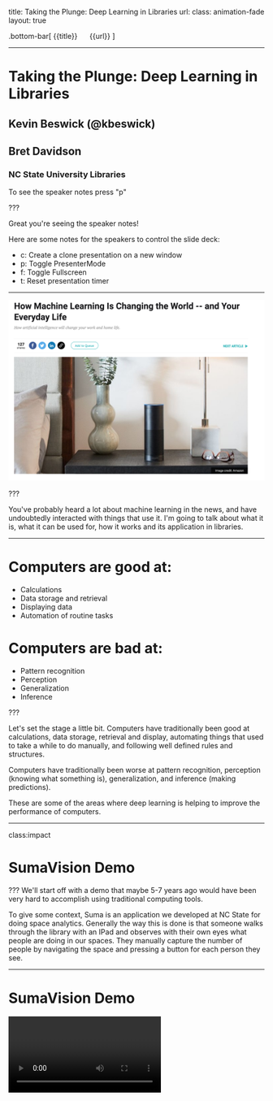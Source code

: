 title: Taking the Plunge: Deep Learning in Libraries
url:
class: animation-fade
layout: true

<!-- This slide will serve as the base layout for all your slides -->
.bottom-bar[
  {{title}}&nbsp;&nbsp;&nbsp;&nbsp;&nbsp;&nbsp;{{url}}
]

---
# Taking the Plunge: Deep Learning in Libraries

## Kevin Beswick (@kbeswick)
## Bret Davidson

### NC State University Libraries

To see the speaker notes press "p"

???

Great you're seeing the speaker notes!

Here are some notes for the speakers to control the slide deck:

- c: Create a clone presentation on a new window
- p: Toggle PresenterMode
- f: Toggle Fullscreen
- t: Reset presentation timer

---

<img class="img-center img-squash" src="images/hype2.png"></img>

???

You've probably heard a lot about machine learning in the news, and have
undoubtedly interacted with things that use it. I'm going to talk
about what it is, what it can be used for, how it works and its
application in libraries.

---
# Computers are good at:

- Calculations
- Data storage and retrieval
- Displaying data
- Automation of routine tasks

# Computers are bad at:

- Pattern recognition
- Perception
- Generalization
- Inference

???

Let's set the stage a little bit. Computers have traditionally been good at calculations, data storage, retrieval and display, automating things that used to take a while to do manually, and following well defined rules and structures.

Computers have traditionally been worse at pattern recognition, perception (knowing what something is), generalization, and inference (making predictions).

These are some of the areas where deep learning is helping to improve the performance of computers.

---
class:impact
# SumaVision Demo

???
We'll start off with a demo that maybe 5-7 years ago would have been very hard to accomplish using traditional computing tools.

To give some context, Suma is an application we developed at NC State for doing space analytics. Generally the way this is done is that someone walks through the library with an IPad and observes with their own eyes what people are doing in our spaces. They manually capture the number of people by navigating the space and pressing a button for each person they see.

---
# SumaVision Demo

<video controls src="videos/sumav_1.mov" type="video/mp4" class="img-squash img-center"/>

???

We'll look at ethical considerations later in the talk, but what if we could capture images of a space and use that to count the number of people?

We built this demo to show that we can do something like this pretty easily. You can see that this was captured in Suma.

---
# Machine Learning

- “A field of computer science that gives computers the ability to learn without being explicitly programmed”
  - https://en.wikipedia.org/wiki/Machine_learning

## Supervised Learning

- Making a prediction based on labeled training data

## Unsupervised Learning

- Describing hidden structure from "unlabeled" data

???
Machine learning can be broadly defined as "A field of computer science that gives computers
the ability to learn without being explicitly programmed"

There are two main categories of machine learning. Supervised learning is when we have an algorithm that learns how to make predictions based on labeled data it has access to in advance. Examples of supervised approaches are things like linear regression, logistic regression, and random forests. An example problem for supervised learning is given a dataset of historical real estate listings and prices that the homes sold for, predict the price a home will sell for that's being put on the market today.

The other broad category is unsupervised learning, which is concerned with trying to find patterns in unlabeled datasets. An example of this might be classifying unlabeled textual data, like topic modeling or document clustering.

The majority of research so far has been in the area of supervised learning because
unsupervised learning is a much harder problem.

---
# Deep Learning
<img class="img-center" src="images/fully_connected_network_diagram.png"></img>

???
Deep learning is a subfield of machine learning that involves the use of deep artificial neural networks.

These neural networks loosely mimic how the human brain works with layers of neurons with connections between them.

Concretely, deep learning algorithms are neural networks, and they are generally a type of supervised learning. We train them with labeled data and then we make predictions on new, unseen data.

---
# Deep Learning vs. Traditional Machine Learning

* Generalizable
* More Powerful
* Domain Neutral
* Task Agnostic

???

Deep learning is generalizable and more powerful than traditional machine learning.

In traditional machine learning we have to manually define features, which is time intensive and requires domain expertise. For example, if we were looking for dogs in an image, I would have to tell the computer that one feature of a dog is that they have ears, some of which are droopy, some of which stand up, can be these colors, etc. Dogs also have tails, sometimes they are long, sometimes they are short. You can see where I'm going with this. We have to manually engineer features that tell the computer what to look for with our best approximation of all possible scenarios. Deep learning algorithms can learn the features of a dog automatically by being shown a sufficiently sized, representative dataset of images of dogs.

Neural networks don't need to know anything about the problem domain they are working in. In fact, they don't even know that they are operating on images. All they see are numbers.

The same deep learning algorithms can be used for different tasks. If I wanted to have an algorithm to tell me if an image is a cat or a dog, it could also tell me if something was a hot dog or a pizza.

The code doesn't need to change, only the data being used to train the network.

---
class:impact
# What is deep learning good for anyway?

???
Let's talk about what problems deep learning is good at solving and specific examples of its applications.

---

# Computer Vision
- Image classification
- Object detection/localization
- Image captioning

<img class="img-small" src="images/uber.png"></img>
<img class="img-small" src="images/medical-image.jpg"></img>

???

One area is computer vision, which is concerned with recognizing what is in an image and where objects are within an image.

Some example applications are self-driving cars, or analyzing medical imagery to help with early disease detection.

---
# Natural Language Processing
  - Machine translation
  - Language modeling
  - Word embedding


 <img class="img-small" src="images/translate.png"></img>

???
Deep learning is also used for Natural Language Processing problems like translation and identifying concept similarity within text.

---
# Audio processing
  - Speech-to-text
  - Text-to-speech

<img class="img-small" src="images/siri.jpg"></img>

???
Audio processing - digital assistant examples fall here. For example, take audio of a human voice and convert it into text so a machine can act on it. Or synthesize some text into human-like speech.

---
class: impact
# How do neural networks work?

???
Let's build some intuition around how deep neural networks work.

---

# High Level Process

- Define a prediction problem: given some data X, can I predict Y?
  - Example: given an image, can I predict whether it is of a cat or a dog?

- Gather training data
  - Images of cats and dogs that are already labeled "cat" or "dog"

- Train the neural network (the model) to make correct predictions on these pre-labeled images

- Ask the neural network to make predictions on new, unseen images
  (inference)

???

The general process we'll have to go through to train a neural network
is as follows:

read slide

---

# Everything is Numbers

<img class="img-center img-squash" src="images/numeric_representation.png"></img>

???

The first point I want to make is that everything is numbers to a neural
network, and all the network is really doing is performing calculations on those numbers.

So we're making predictions on things like images and text, but
first we need to represent these numerically. Computers already do this
behind the scenes in a lot of cases.

For black and white images, we can represent them as a matrix of numbers, where each
number represents the intensity of a particular pixel (or how light/dark
it is).

There are similar approaches for text and other data.

---

# Neural Network Model

<img class="img-center img-squash" src="images/nn_feed_forward.png"></img>

???

Here's what a standard neural network looks like. They are organized as
stacked layers of neurons, with connections between them. Each
connection has a numerical weight that represents how strong the
connection is, and these weight values are what we need to learn as part of the
training process. The connection weights are initialized completely randomly before training
the neural network.

An important thing to note about this diagram is that while
I'm showing only a small number of weights, neurons and layers, a real
model could have millions of neurons, hundreds of layers, and many thousands of weights -
an extremely large structure to reason about. This is why neural
networks are sometimes described as black boxes - we know how they work,
but they are so big that it's sometimes difficult to interrogate specific
decisions they make.

Our input image is fed into the network through the input layer on the left. The data flows
through the neurons and connections in the hidden layers in the middle, until a prediction is made at the output layer at the
end of the network.

Each neuron does a similar mathematical operation - apply the weights to the incoming signals, combine them,
run through an activation function, and repeat. The activation function
represents whether the neuron fires or not. Over time, each neuron
learns to detect a specific feature in the image. Earlier neurons (to
the left side of the network) learn to detect simpler features like edges, and later neurons detect higher level
features like ears, noses, tails. The final layer looks at the highest
level features that were detected to determine the probability that
our image was of a cat or a dog.

---

# Training a Neural Network

<img class="img-center img-squash" src="images/backpropagation.png"></img>


???

To train the network, we show it an image in the training set, and we get a score at the end of how likely the network
thinks the image is of a cat or of a dog. The network's predictions will be completely random at first since the weights
were initialized randomly. Since the training images are labeled and we have the right answer, that this is
a dog, we can say we'd like the probability for dog to go up, and for
all other classes to go down. We can achieve this using a mathematical process called back
propagation and stochastic gradient descent, which goes through the network backwords calculating which
direction each weight needs to be adjusted in order to achieve our desired result.

---

# Training a Neural Network

<img class="img-center img-squash" src="images/backpropagation2.png"></img>

???

We then update the weights just a little bit so that next time
the network sees our image, it will be closer to the correct answer. We repeat this
over the entire training set of images many times until the network
makes good predictions across the entire training set.

---

# Trained Model

- Weights are set to values such that model makes good predictions on
  training set
  - Training set should be a representative view of reality in order to
    generate a good model
- Inference
  - Can now run unseen examples through model to get predictions
- Single purpose
  - Can recognize cats and dogs, but not horses
  - But can just add images of horses to training set, add third output
    class, and retrain model

???
- When the model has been trained on a large representative dataset,
  it should be very good at distinguishing between cats and dogs.
- Our model is now ready to be put into production within an application that will feed it new data.
- But if you showed it a picture of a horse, it would be very confused, since it
  has never seen a horse before. It would likely report low confidence
  scores for both cat and dog
- If you needed the ability to recognize horses, you would add a third
  node to the output layer, expand your training dataset to include
  labeled pictures of horses, and retrain the model.
- There is no need to write a manual horse recognition algorithm and
  integrate it to your application, you can just retrain the
  network.

---
class:impact
# How do neural networks learn?

???
Now that we have some intuition about how neural networks work, we've prepared a demo that will help us understand how neural networks learn and how a model performs at different stages of development.

---
background-image: url(images/mariokart.jpg)

???
Self-driving Mario Kart! Why did we think this would be a good example?

- needed a way to create a large amount of labeled input data quickly
- visualize the performance of the model using different sizes of data sets
- and really, we just wanted an excuse to play mario kart at work

---
# How do we do this?

- Model is trained using inputs:
  - Screenshots of the game taken at prescribed intervals (.2 seconds)
  - Controller input (joystick angle and which buttons are pressed)

- Predictions are made:
  - Given NEW, untrained screenshot, generate NEW joystick inputs

???
We wrote a program that took a screenshot of the game every 0.2 seconds, while at the same time recording the controller input.

The model then makes predictions given NEW, untrained screenshots, and generates NEW joystick inputs, which we feed back into the game automatically

---
<video controls src="videos/1.mov" type="video/mp4" class="img-squash img-center"/>

???
This is an early stage demo trained on a single lap around the track. It hasn't learned much yet, it's not turning.

A few notes on how this is working. You are seeing the prediction part of deep learning. We are taking rapid screenshots of the game, passing the image (as a multi-dimensional array of numbers) to our model, getting a prediction (controller input), and then sending that input into MarioKart.

---
<video controls src="videos/2.mov" type="video/mp4" class="img-squash img-center"/>

???
This example is a model that has been trained on 3 laps around the track. You can see it can now do basic turns.

The window on the right is showing the input that is being sent. Notice how quickly the predictions are being made, every line in the terminal output is a prediction.

---
<video controls src="videos/3.mov" type="video/mp4" class="img-squash img-center"/>

???
~15 mins of play

This example performs much better, and can do things like error recovery. This one can actually finish a race.

---
class: impact
# Opportunities in Libraries

???

A major part of our initial exploration in this area was to identify some of the opportunities in libraries.

We've found three major categories.

---
class:impact
# New functionality

???

First is integrating deep learning into our own applications to get some new functionality we couldn't get before.

---

# WolfTales

<video controls src="http://siskel.lib.ncsu.edu/SCRC/mc00581-wt-peele-20151030/mc00581-wt-peele-20151030.mp4" type="video/mp4" class="img-sqash img-center" />

???

Let's look at a few seconds of this Wolf Tales video. I want you
to pay attention to some of the key things he mentions.

---

# Audio/Video Processing

<video controls src="videos/deep_catalog_1_720.mov" type="video/mp4" class="img-squash img-center"/>

???
Here's a demo catalog application we've developed to show how we could leverage
deep learning to get a head start in metadata generation for newly
digitized or created materials, and how we could improve discovery
without any human generated metadata.

I'm going to ingest this video and only give it a title and author.

So what is happening here? When I uploaded the video, in the background, the audio was extracted automatically and it was run through a speech to text model. The full text is being indexed into Solr and now I can search for things that we heard in the video.

Now that we have a textual transcription, imagine what else we can do.
We can definitely provide it directly to users and automatically enable
captioning on the video. We can do further analysis on that text, and
generate recommendations for appropriate subject headings, or at least
get the key terms or create a summary in an automated way.

---
# Newspapers

<video controls src="videos/deep_catalog_3_720.mov" type="video/mp4" class="img-squash img-center"/>

???

Here's another.
This one uses the same model architecture as
SumaVision, but we took off the later layers and retrained on new data
we collected.

This one finds the location of headlines and images in
newspapers. We can then run further processing to find out what is in
the image, and to OCR the headlines. We can then offer more fine grained
search results based on the articles in a newspaper, and the ability to
jump to that specific article automatically since we know what page its
on in the newspaper and where on the page it is.

---

class:impact
# Supporting Researchers


???
The second opportunity for libraries is supporting researchers through deep learning consultations and research sprints.

---
# Snowflake Classification

<span class="distributed">
    <img class="lowered" src="images/snow2.png"></img>
    <img class="lowered" src="images/snow3.png"></img>
    <img class="lowered" src="images/snow1.png"></img>
</span>

???

A faculty member at NCSU from the dept of marine, earth, and atmospheric sciences, contacted the libraries looking for machine learning support. They have an extremely large dataset of over 1 million snowflake images.

They have used a number of "traditional" machine learning techniques to attempt to classify degrees of "riming" on snowflakes, that is, how large or small the clusters of ice are. We worked with them to develop a proof of concept deep learning model to further improve on their results.

This has also been an opportunity to begin to explore the viability of providing this kind of service to researchers. Is it useful for them? Can we scale this kind of support?

---
class:impact
# Cultural Heritage Ecosystem

???
A third opportunity area is developing the ecosystem around deep learning use in cultural heritage institutions

---
# Data Annotation and Sharing
- opportunities for defining best practices for sharing models and approaches
- using standards like IIIF and WebAnnotation/OpenAnnotation

???

To encourage sharing of models and data, we can develop best practices that include standards that are already being used in libraries, such as IIIF. We've been developing approaches that use collections of IIIF image URLs as training datasets rather than static copies of images. This allows for a distributed training data set potentially spanning over many institutions, and simplifies the data sharing process by reducing its size.

We are also having our deep learning services output annotations in standardized formats like WebAnnotation or OpenAnnotation so that they can be viewed in existing image viewers and be provided in a consistent format.

---
# Current Work

- We're really interested in study spaces and furniture
- How do people use our furniture? Can it be better configured? Are new
  spaces being effectively used?

???

I want to talk about something we're currently exploring. I want to
emphasize that this is not a production application, and there are a lot
of internal conversations that would need to happen before we even consider
productionizing something like this.

If you've been to our libraries, you know we're very into study spaces
and furniture. In order to be responsible stewards of state and private
funds, we'd like to maximize the use of our study spaces and furniture.
To help with this, we conduct periodic assessements of how people use our
spaces

Currently we use a tool I mentioned at the beginning of this talk, Suma
to do this. The use of Suma is very expensive though, because it relies
on manual data collection by humans. What if we could use deep learning
to learn more about the use of our furniture and spaces?

---
# Approach

- YOLOv3 - an object detection network
- Transfer learning
- Manual annotation of data
  - Drawing boxes around chairs
- Develop the surrounding infrastructure to collect data, process it,
  store results

???

We built a prototype that can identify the number of people in a space,
the number of each type of chair, and the number of chairs that are
occupied. It does this by using a neural network called YOLOv3, which is
a generic object detection network that was trained to find 80 different
objects in images, such as people, chairs, dogs, cats, etc. However, we
want it to be able to differentiate between the different chairs in our spaces.

We used a technique called transfer learning to achieve this. Remember
when I mentioned how the later layers of a neural network look for
higher level features in an image? We remove a few of those layers, and
the output layers, and replace them with newly initialized layers and a
new output layer to correspond to all the different chair types we want
to predict.

We then retrain these new layers with data we've manually labeled with
different chairs. We can use much less data than training the entire
network because it already knows how to detect lower-level features,
which means it also trains faster. We annotated about 100 images of
chairs and we saw fairly good results in our tests - this would likely be more if
we expand to other spaces and chair types.

We developed infrastructure to go from a capturing an image,
transforming it into a format that the neural network expects, to
assembling the data output including the type and location of each
chair, the number of chairs that are occupied and the number of people
in the space. This is done on a regular interval. We also developed a
pipeline to produce visualizations of the observations.

---
# Total people in space over time
<img class="img-center img-squash" src="images/people_plot.png"></img>

???

We can do basic plots like total number of people observed in the space
over a period of time.

---
# Chair usage by type
<img class="img-center img-squash" src="images/chairs_plot.png"></img>

???

We can see the usage of particular types of chairs over time.

---
# Brown Eames chair movement over a day
<img class="img-center img-squash" src="images/chairs_eames_heatmap.png"></img>

???

Where it gets interesting though, is that since we know the location of
each chair and person observed, we can plot things in space as well as
time.

Here's a heatmap showing how Brown Eames chairs move around the
space. The more intense the color, the more often the chair was seen in
that area. You can see the chairs along the walkway tend to move around
more while the inner ones tend to move less.

---
# Which chairs get used most often?
<img class="img-center img-squash" src="images/people_chairs_heatmap.png"></img>

???

Here's another heatmap showing which chairs tend to get the most use.

You can see that people tend to use the chairs closer to the bookcase on the right, as well as the rainbow marshmallow couches.

Information like this would be useful when testing reconfigurations
of an existing space, or launching a new space.

---
# Lessons Learned

- Annotating data is expensive
- There are existing models out there that will likely perform well on
  your task
- Most of the work comes with setting up the data pipeline and getting
  the data into the right state for input to the network
- Ethics/Data privacy

???

We learned some lessons about tacking machine learning projects along
the way. First, deep learning requires a lot of labeled data to work
effectively, and annotating data is expensive. Rather than collecting
your own data and annotating it, see if there are existing machine
learning services that could meet your needs, use an existing dataset, or an approach like
transfer learning for more custom applications. Chances are there is a
model or data out there you can use, saving time and effort.

We also realized that most of the work we had to do was setting up
infrastructure around capturing data, transferring/manipulating/cleaning
data, and working on output format, rather than playing with deep
learning models themselves. Data people are probably saying told you so
right now.

Finally, deep learning and related technologies bring a whole slew of
privacy and ethical issues that we haven't really had to consider as
much when designing software systems in the past. Because of their heavy
reliance on data, more often than not user data, there are
considerations that we have to work through.


---
# Questions to ask when taking on a machine learning project

- Does the data that I have accurately predict what I am trying to
  predict?
- What is the worst case scenario in the case of erroneous predictions?
- How am I handling the data that is used to train the model? What am I
  doing with the data used to make predictions after it is processed?
- How/what do I communicate to users about how it is working, or how
  their data is being used?

???

Here are a few questions to consider when thinking about applying
machine learning to project. First, how correlated is the data I'm
feeding into the network to the prediction it is making? How much
potential does this have to expose bias in the data?

What is the worst case scenario in the case where the model makes a bad
prediction? In the case of the last example, we might end up with bad
statistics. Maybe in a more forward facing application, the user might
have a negative experience. In extreme cases, like with self driving
cars, it could result in injury or death.

How am I handling the data that is needed to train the model, and data
that is captured as part of making predictions? Am I storing data that
should not be stored? Is it secure? How long do we retain it? Should I
even be capturing it or using it at all?

How do we communicate to users about what we're doing, or how their data
is being used?

---

# Ethics

- data is often the source of bias in this technology
- identify ways to create more representative data sets
- expose to the user that we are using this technology
- give them the option to provide feedback
- give them the option to turn it off

???
We hope we've convinced you through this presentation that the data used to train models is where bias is often introduced.

What are some concrete steps we can take to reduce the potential bias of these systems and their impact on users?

We can create more representative data sets.

We can make it clear to the user when we are using deep learning in our services.

We can give users the option to provide feedback, which could influence how the model is trained in the future.

We can give users the option to turn off deep learning enhancements.

---

class:impact

# Thanks!

## Kevin Beswick (kdbeswic@ncsu.edu)
## Bret Davidson (bddavids@ncsu.edu)
